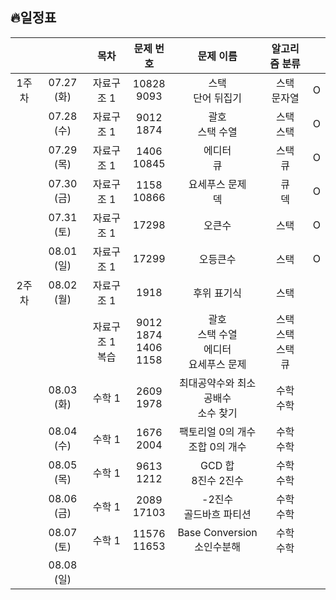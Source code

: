 ## 🔥일정표

|||목차|문제 번호|문제 이름|알고리즘 분류||
|:---:|:---:|:---:|:---:|:---:|:---:|:---:|
|1주차  |07.27 (화) |자료구조 1|10828<br>9093|스택<br>단어 뒤집기|스택<br>문자열|O|
|       |07.28 (수) |자료구조 1|9012<br>1874|괄호<br>스택 수열|스택<br>스택|O|
|       |07.29 (목) |자료구조 1|1406<br>10845|에디터<br>큐|스택<br>큐|O|
|       |07.30 (금) |자료구조 1|1158<br>10866|요세푸스 문제<br>덱|큐<br>덱|O|
|       |07.31 (토) |자료구조 1|17298|오큰수|스택|O|
|       |08.01 (일) |자료구조 1|17299|오등큰수|스택|O|
|2주차  |08.02 (월) |자료구조 1|1918|후위 표기식|스택||
|       |           |자료구조 1<br>복습|9012<br>1874<br>1406<br>1158|괄호<br>스택 수열<br>에디터<br>요세푸스 문제|스택<br>스택<br>스택<br>큐||
|       |08.03 (화) |수학 1    |2609<br>1978|최대공약수와 최소공배수<br>소수 찾기|수학<br>수학||
|       |08.04 (수) |수학 1    |1676<br>2004|팩토리얼 0의 개수<br>조합 0의 개수|수학<br>수학||
|       |08.05 (목) |수학 1    |9613<br>1212|GCD 합<br>8진수 2진수|수학<br>수학||
|       |08.06 (금) |수학 1    |2089<br>17103|-2진수<br>골드바흐 파티션|수학<br>수학||
|       |08.07 (토) |수학 1    |11576<br>11653|Base Conversion<br>소인수분해|수학<br>수학||
|       |08.08 (일) ||||||
